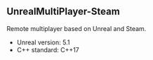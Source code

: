 ## UnrealMultiPlayer-Steam

Remote multiplayer based on Unreal and Steam.

- Unreal version: 5.1
- C++ standard: C++17